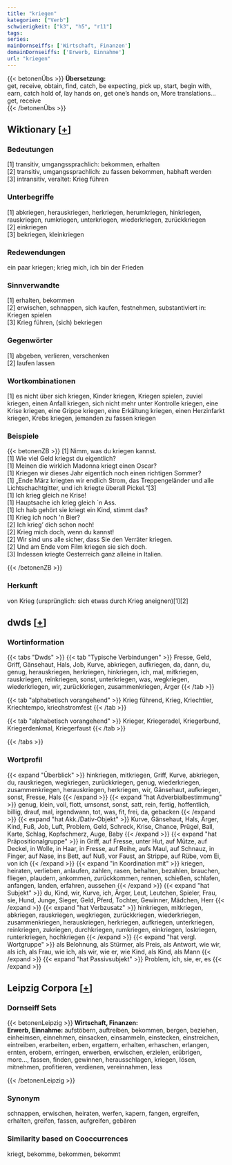 ```yaml
---
title: "kriegen"
kategorien: ["Verb"]
schwierigkeit: ["k3", "h5", "r11"]
tags:
series:
mainDornseiffs: ['Wirtschaft, Finanzen']
domainDornseiffs: ['Erwerb, Einnahme']
url: "kriegen"
---
```


{{< betonenÜbs >}}
**Übersetzung:**  
get, receive, obtain, find, catch, be expecting, pick up, start, begin with, earn, catch hold of, lay hands on, get one’s hands on, More translations...  
get, receive  
{{< /betonenÜbs >}}

## Wiktionary [[+](https://de.wiktionary.org/wiki/kriegen)]

### Bedeutungen
[1] transitiv, umgangssprachlich: bekommen, erhalten  
[2] transitiv, umgangssprachlich: zu fassen bekommen, habhaft werden  
[3] intransitiv, veraltet: Krieg führen  

### Unterbegriffe
[1] abkriegen, herauskriegen, herkriegen, herumkriegen, hinkriegen, rauskriegen, rumkriegen, unterkriegen, wiederkriegen, zurückkriegen  
[2] einkriegen  
[3] bekriegen, kleinkriegen  

### Redewendungen
ein paar kriegen; krieg mich, ich bin der Frieden  

### Sinnverwandte
[1] erhalten, bekommen  
[2] erwischen, schnappen, sich kaufen, festnehmen, substantiviert in: Kriegen spielen  
[3] Krieg führen, (sich) bekriegen  

### Gegenwörter
[1] abgeben, verlieren, verschenken  
[2] laufen lassen  

### Wortkombinationen
[1] es nicht über sich kriegen, Kinder kriegen, Kriegen spielen, zuviel kriegen, einen Anfall kriegen, sich nicht mehr unter Kontrolle kriegen, eine Krise kriegen, eine Grippe kriegen, eine Erkältung kriegen, einen Herzinfarkt kriegen, Krebs kriegen, jemanden zu fassen kriegen  

### Beispiele
{{< betonenZB >}}
[1] Nimm, was du kriegen kannst.  
[1] Wie viel Geld kriegst du eigentlich?  
[1] Meinen die wirklich Madonna kriegt einen Oscar?  
[1] Kriegen wir dieses Jahr eigentlich noch einen richtigen Sommer?  
[1] „Ende März kriegten wir endlich Strom, das Treppengeländer und alle Lichtschachtgitter, und ich kriegte überall Pickel.“[3]  
[1] Ich krieg gleich ne Krise!  
[1] Hauptsache ich krieg gleich ´n Ass.  
[1] Ich hab gehört sie kriegt ein Kind, stimmt das?  
[1] Krieg ich noch 'n Bier?  
[2] Ich krieg’ dich schon noch!  
[2] Krieg mich doch, wenn du kannst!  
[2] Wir sind uns alle sicher, dass Sie den Verräter kriegen.  
[2] Und am Ende vom Film kriegen sie sich doch.  
[3] Indessen kriegte Oesterreich ganz alleine in Italien.  

{{< /betonenZB >}}
### Herkunft
von Krieg (ursprünglich: sich etwas durch Krieg aneignen)[1][2]  



## dwds [[+](https://www.dwds.de/wb/kriegen)]

### Wortinformation
{{< tabs "Dwds" >}}
{{< tab "Typische Verbindungen" >}}
Fresse, Geld, Griff, Gänsehaut, Hals, Job, Kurve, abkriegen, aufkriegen, da, dann, du, genug, herauskriegen, herkriegen, hinkriegen, ich, mal, mitkriegen, rauskriegen, reinkriegen, sonst, unterkriegen, was, wegkriegen, wiederkriegen, wir, zurückkriegen, zusammenkriegen, Ärger
{{< /tab >}}

{{< tab "alphabetisch vorangehend" >}}
Krieg führend, Krieg, Kriechtier, Kriechtempo, kriechstromfest
{{< /tab >}}

{{< tab "alphabetisch vorangehend" >}}
Krieger, Kriegeradel, Kriegerbund, Kriegerdenkmal, Kriegerfaust
{{< /tab >}}

{{< /tabs >}}

### Wortprofil
{{< expand "Überblick" >}} hinkriegen, mitkriegen, Griff, Kurve, abkriegen, du, rauskriegen, wegkriegen, zurückkriegen, genug, wiederkriegen, zusammenkriegen, herauskriegen, herkriegen, wir, Gänsehaut, aufkriegen, sonst, Fresse, Hals {{< /expand >}}
{{< expand "hat Adverbialbestimmung" >}} genug, klein, voll, flott, umsonst, sonst, satt, rein, fertig, hoffentlich, billig, drauf, mal, irgendwann, tot, was, fit, frei, da, gebacken {{< /expand >}}
{{< expand "hat Akk./Dativ-Objekt" >}} Kurve, Gänsehaut, Hals, Ärger, Kind, Fuß, Job, Luft, Problem, Geld, Schreck, Krise, Chance, Prügel, Ball, Karte, Schlag, Kopfschmerz, Auge, Baby {{< /expand >}}
{{< expand "hat Präpositionalgruppe" >}} in Griff, auf Fresse, unter Hut, auf Mütze, auf Deckel, in Wolle, in Haar, in Fresse, auf Reihe, aufs Maul, auf Schnauz, in Finger, auf Nase, ins Bett, auf Nuß, vor Faust, an Strippe, auf Rübe, vom Ei, von ich {{< /expand >}}
{{< expand "in Koordination mit" >}} kriegen, heiraten, verlieben, anlaufen, zahlen, rasen, behalten, bezahlen, brauchen, fliegen, plaudern, ankommen, zurückkommen, rennen, schießen, schlafen, anfangen, landen, erfahren, aussehen {{< /expand >}}
{{< expand "hat Subjekt" >}} du, Kind, wir, Kurve, ich, Ärger, Leut, Leutchen, Spieler, Frau, sie, Hund, Junge, Sieger, Geld, Pferd, Tochter, Gewinner, Mädchen, Herr {{< /expand >}}
{{< expand "hat Verbzusatz" >}} hinkriegen, mitkriegen, abkriegen, rauskriegen, wegkriegen, zurückkriegen, wiederkriegen, zusammenkriegen, herauskriegen, herkriegen, aufkriegen, unterkriegen, reinkriegen, zukriegen, durchkriegen, rumkriegen, einkriegen, loskriegen, runterkriegen, hochkriegen {{< /expand >}}
{{< expand "hat vergl. Wortgruppe" >}} als Belohnung, als Stürmer, als Preis, als Antwort, wie wir, als ich, als Frau, wie ich, als wir, wie er, wie Kind, als Kind, als Mann {{< /expand >}}
{{< expand "hat Passivsubjekt" >}} Problem, ich, sie, er, es {{< /expand >}}

## Leipzig Corpora [[+](https://corpora.uni-leipzig.de/en/res?word=kriegen&corpusId=deu_newscrawl-public_2018)]

### Dornseiff Sets
{{< betonenLeipzig >}}
**Wirtschaft, Finanzen:**  
**Erwerb, Einnahme:** aufstöbern, auftreiben, bekommen, bergen, beziehen, einheimsen, einnehmen, einsacken, einsammeln, einstecken, einstreichen, eintreiben, erarbeiten, erben, ergattern, erhalten, erhaschen, erlangen, ernten, erobern, erringen, erwerben, erwischen, erzielen, erübrigen, more..., fassen, finden, gewinnen, herausschlagen, kriegen, lösen, mitnehmen, profitieren, verdienen, vereinnahmen, less  

{{< /betonenLeipzig >}}

### Synonym
schnappen, erwischen, heiraten, werfen, kapern, fangen, ergreifen, erhalten, greifen, fassen, aufgreifen, gebären


### Similarity based on Cooccurrences
kriegt, bekomme, bekommen, bekommt

